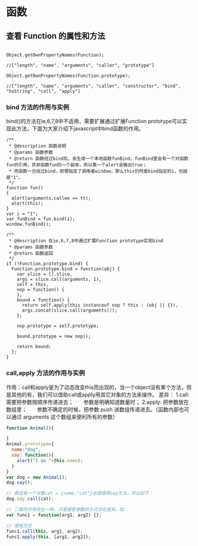 # 函数

## 查看 Function 的属性和方法

```

Object.getOwnPropertyNames(Function);

//["length", "name", "arguments", "caller", "prototype"]

Object.getOwnPropertyNames(Function.prototype);

//["length", "name", "arguments", "caller", "constructor", "bind", "toString", "call", "apply"]

```

### bind 方法的作用与实例

bind()的方法在ie,6,7,8中不适用，需要扩展通过扩展Function prototype可以实现此方法，下面为大家介绍下javascript中bind函数的作用。

```
/**
 * @description 函数说明
 * @params 函数参数
 * @return 函数经过bind后，会生成一个本地函数funBind，funBind里会有一个对函数fun的引用，并非函数fun的一个副本，所以第一个alert会输出true；
 * 而函数一旦经过bind，即便指定了调用者window，那么this仍然是bind指定的i，也就是"1"。
 */
function fun()
{
  alert(arguments.callee == tt);
  alert(this);
}
var i = "1";
var funBind = fun.bind(i);
window.funBind();

/**
 * @description 在ie,6,7,8中通过扩展Function prototype实现bind
 * @params 函数参数
 * @return 函数返回
 */
if (!Function.prototype.bind) { 
  Function.prototype.bind = function(obj) {
    var slice = [].slice, 
    args = slice.call(arguments, 1), 
    self = this, 
    nop = function() {    
    }, 
    bound = function() {
      return self.apply(this instanceof nop ? this : (obj || {}),
      args.concat(slice.call(arguments)));
    };

    nop.prototype = self.prototype;

    bound.prototype = new nop();

    return bound;
  };
}
```

### call,apply 方法的作用与实例

作用：call和apply是为了动态改变this而出现的，当一个object没有某个方法，但是其他的有，我们可以借助call或apply用其它对象的方法来操作。
差异：
1.call:  需要把参数按顺序传递进去；
         参数是明确知道数量时；
2.apply: 把参数放在数组里；
         参数不确定的时候，把参数 push 进数组传递进去。（函数内部也可以通过 arguments 这个数组来便利所有的参数）

``` javascript
function Animal(){

}
Animal.prototype={
  name:"dog",
  say: function(){
    alert("I am "+this.name);
  }
}
var dog = new Animal();
dog.say();

// 假设有一个对象cat = {name:"cat"}也想调用say方法，可以如下：
dog.say.call(cat);

// 二者的作用完全一样，只是接受参数的方式存在差异。如：
var func1 = function(arg1, arg2) {};

// 使用方式
func1.call(this, arg1, arg2); 
func1.apply(this, [arg1, arg2]); 
```
